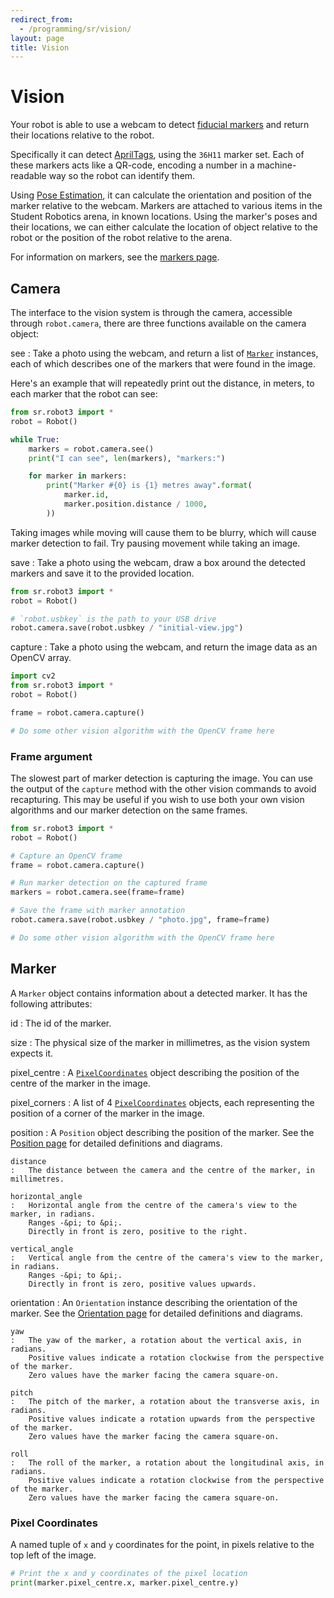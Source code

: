 ```yaml
---
redirect_from:
  - /programming/sr/vision/
layout: page
title: Vision
---
```


# Vision

Your robot is able to use a webcam to detect [fiducial markers](https://en.wikipedia.org/wiki/Fiducial_marker) and return their locations relative to the robot.

Specifically it can detect [AprilTags](https://april.eecs.umich.edu/software/apriltag), using the `36H11` marker set.
Each of these markers acts like a QR-code, encoding a number in a machine-readable way so the robot can identify them.

Using [Pose Estimation](https://en.wikipedia.org/wiki/3D_pose_estimation), it can calculate the orientation and position of the marker relative to the webcam.
Markers are attached to various items in the Student Robotics arena, in known locations.
Using the marker's poses and their locations, we can either calculate the location of object relative to the robot or the position of the robot relative to the arena.

For information on markers, see the [markers page](./markers).

## Camera

The interface to the vision system is through the camera, accessible through `robot.camera`, there are three functions available on the camera object:

see
:   Take a photo using the webcam, and return a list of [`Marker`](#marker) instances, each of which describes one of the markers that were found in the image.

Here's an example that will repeatedly print out the distance, in meters, to each marker that the robot can see:

~~~~~ python
from sr.robot3 import *
robot = Robot()

while True:
    markers = robot.camera.see()
    print("I can see", len(markers), "markers:")

    for marker in markers:
        print("Marker #{0} is {1} metres away".format(
            marker.id,
            marker.position.distance / 1000,
        ))
~~~~~

<div class="info">
Taking images while moving will cause them to be blurry, which will cause marker detection to fail.
Try pausing movement while taking an image.
</div>

save
:   Take a photo using the webcam, draw a box around the detected markers and save it to the provided location.

~~~~~ python
from sr.robot3 import *
robot = Robot()

# `robot.usbkey` is the path to your USB drive
robot.camera.save(robot.usbkey / "initial-view.jpg")
~~~~~

capture
:   Take a photo using the webcam, and return the image data as an OpenCV array.

~~~~~ python
import cv2
from sr.robot3 import *
robot = Robot()

frame = robot.camera.capture()

# Do some other vision algorithm with the OpenCV frame here
~~~~~


### Frame argument

The slowest part of marker detection is capturing the image.
You can use the output of the `capture` method with the other vision commands to avoid recapturing.
This may be useful if you wish to use both your own vision algorithms and our marker detection on the same frames.

~~~~~ python
from sr.robot3 import *
robot = Robot()

# Capture an OpenCV frame
frame = robot.camera.capture()

# Run marker detection on the captured frame
markers = robot.camera.see(frame=frame)

# Save the frame with marker annotation
robot.camera.save(robot.usbkey / "photo.jpg", frame=frame)

# Do some other vision algorithm with the OpenCV frame here
~~~~~


## Marker

A `Marker` object contains information about a detected marker.
It has the following attributes:

id
:   The id of the marker.

size
:   The physical size of the marker in millimetres, as the vision system expects it.

pixel_centre
:   A [`PixelCoordinates`](#pixel-coordinates) object describing the position of the centre of the marker in the image.

pixel_corners
:   A list of 4 [`PixelCoordinates`](#pixel-coordinates) objects, each representing the position of a corner of the marker in the image.

position
:   A `Position` object describing the position of the marker.
    See the [Position page](./position) for detailed definitions and diagrams.

    distance
    :   The distance between the camera and the centre of the marker, in millimetres.

    horizontal_angle
    :   Horizontal angle from the centre of the camera's view to the marker, in radians.
        Ranges -&pi; to &pi;.
        Directly in front is zero, positive to the right.

    vertical_angle
    :   Vertical angle from the centre of the camera's view to the marker, in radians.
        Ranges -&pi; to &pi;.
        Directly in front is zero, positive values upwards.

orientation
:   An `Orientation` instance describing the orientation of the marker.
    See the [Orientation page](./orientation) for detailed definitions and diagrams.

    yaw
    :   The yaw of the marker, a rotation about the vertical axis, in radians.
        Positive values indicate a rotation clockwise from the perspective of the marker.
        Zero values have the marker facing the camera square-on.

    pitch
    :   The pitch of the marker, a rotation about the transverse axis, in radians.
        Positive values indicate a rotation upwards from the perspective of the marker.
        Zero values have the marker facing the camera square-on.

    roll
    :   The roll of the marker, a rotation about the longitudinal axis, in radians.
        Positive values indicate a rotation clockwise from the perspective of the marker.
        Zero values have the marker facing the camera square-on.


### Pixel Coordinates

A named tuple of `x` and `y` coordinates for the point, in pixels relative to the top left of the image.

~~~~~ python
# Print the x and y coordinates of the pixel location
print(marker.pixel_centre.x, marker.pixel_centre.y)
~~~~~
